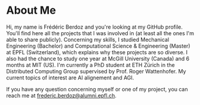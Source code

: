 # About Me
Hi, my name is Frédéric Berdoz and you're looking at my GitHub profile. You'll find here all the projects that 
I was involved in (at least all the ones I'm able to share publicly). 
Concerning my skills, I studied Mechanical Engineering (Bachelor) and Computational Science & Engineering (Master) at EPFL (Switzerland), which explains why these projects are so diverse. I also had the chance to study one year at McGill University (Canada) and 6 months at MIT (US). I'm currently a PhD student at ETH Zürich in the Distributed Computing Group supervised by Prof. Roger Wattenhofer. My current topics of interest are AI alignement and AGI.

If you have any question concerning myself or one of my project, you can reach me at frederic.berdoz@alumni.epfl.ch.
